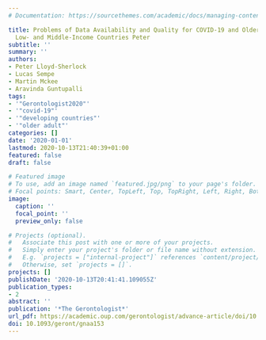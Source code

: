 ```yaml
---
# Documentation: https://sourcethemes.com/academic/docs/managing-content/

title: Problems of Data Availability and Quality for COVID-19 and Older People in
  Low- and Middle-Income Countries Peter
subtitle: ''
summary: ''
authors:
- Peter Lloyd-Sherlock
- Lucas Sempe
- Martin Mckee
- Aravinda Guntupalli
tags:
- '"Gerontologist2020"'
- '"covid-19"'
- '"developing countries"'
- '"older adult"'
categories: []
date: '2020-01-01'
lastmod: 2020-10-13T21:40:39+01:00
featured: false
draft: false

# Featured image
# To use, add an image named `featured.jpg/png` to your page's folder.
# Focal points: Smart, Center, TopLeft, Top, TopRight, Left, Right, BottomLeft, Bottom, BottomRight.
image:
  caption: ''
  focal_point: ''
  preview_only: false

# Projects (optional).
#   Associate this post with one or more of your projects.
#   Simply enter your project's folder or file name without extension.
#   E.g. `projects = ["internal-project"]` references `content/project/deep-learning/index.md`.
#   Otherwise, set `projects = []`.
projects: []
publishDate: '2020-10-13T20:41:41.109055Z'
publication_types:
- 2
abstract: ''
publication: '*The Gerontologist*'
url_pdf: https://academic.oup.com/gerontologist/advance-article/doi/10.1093/geront/gnaa153/5918111
doi: 10.1093/geront/gnaa153
---
```

